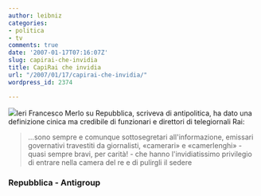 ```yaml
---
author: leibniz
categories:
- politica
- tv
comments: true
date: '2007-01-17T07:16:07Z'
slug: capirai-che-invidia
title: CapiRai che invidia
url: "/2007/01/17/capirai-che-invidia/"
wordpress_id: 2374

---
```

![](http://www.antgroup.it/images/TV/rai.gif)Ieri Francesco Merlo su Repubblica, scriveva di antipolitica, ha dato una definizione cinica ma credibile di funzionari e direttori di telegiornali Rai:

> ...sono sempre e comunque sottosegretari all'informazione, emissari governativi travestiti da giornalisti, «camerari» e  «camerlenghi» - quasi sempre bravi, per carità! - che hanno l'invidiatissimo privilegio di entrare nella camera del re e di pulirgli il sedere

### Repubblica - Antigroup
